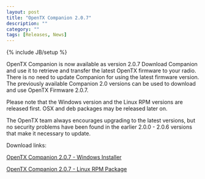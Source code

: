 ```yaml
---
layout: post
title: "OpenTX Companion 2.0.7"
description: ""
category: ""
tags: [Releases, News]
---
```

{% include JB/setup %}

OpenTX Companion is now available as version 2.0.7 
Download Companion and use it to retrieve and transfer the latest OpenTX firmware to your radio.
There is no need to update Companion for using the latest firmware version. The previously available Companion 2.0 versions can be used to download and use OpenTX Firmware 2.0.7.

Please note that the Windows version and the Linux RPM versions are released first. OSX and deb packages may be released later on.

The OpenTX team always encourages upgrading to the latest versions, but no security problems have been found in the earlier 2.0.0 - 2.0.6 versions that make it necessary to update.

Download links:

[OpenTX Companion 2.0.7 - Windows Installer](http://downloads-20.open-tx.org/companion/companionInstall_2.0.7.exe)

[OpenTX Companion 2.0.7 - Linux RPM Package](http://downloads-20.open-tx.org/companion/companion-2.0.7-i686.rpm)

